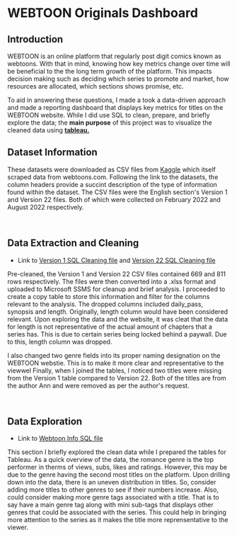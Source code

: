 # WEBTOON Originals Dashboard


## Introduction

WEBTOON is an online platform that regularly post digit comics known as webtoons. With that in mind, knowing how key metrics change over time will be beneficial
to the the long term growth of the platform. This impacts decision making such as deciding which series to promote and market, how resources are allocated, 
which sections shows promise, etc. 

To aid in answering these questions, I made a took a data-driven approach and made a reporting dashboard that displays key metrics for titles on the 
WEBTOON website. While I did  use SQL to clean, prepare, and briefly explore the data; the **main purpose** of this project was to visualize the
cleaned data using **[tableau.](https://public.tableau.com/app/profile/awestruck/viz/webt/WebtoonDashboard)**
<br />

## Dataset Information

These datasets were downloaded as CSV files from [Kaggle](https://www.kaggle.com/datasets/iridazzle/webtoon-originals-datasets) which itself scraped data from webtoons.com. Following the link to the datasets, the column headers provide a succint description of the type of information found within the dataset.
The CSV files were the English section's Version 1 and Version 22 files. Both of which were collected on February 2022 and August 2022 respectively.

<br />

## Data Extraction and Cleaning

- Link to [Version 1 SQL Cleaning file](https://github.com/awe-struck/Video_Game_Sales_2016/blob/main/Data_Cleaning/vg_sales_clean.sql) and [Version 22 SQL Cleaning file]()

Pre-cleaned, the Version 1 and Version 22 CSV files contained 669 and 811 rows respectively. The files were then converted into a .xlss format and uploaded to Microsoft SSMS for cleanup and brief analysis. I proceeded to create a copy table to store this information and filter for the columns relevant to the analysis. 
The dropped columns included daily_pass, synopsis and length. Originally, length column would have been considered relevant. Upon exploring the data and the website,  it was cleat that the data for
length is not representative of the actual amount of chapters that a series has. This is due to certain series being locked behind a paywall. Due to this, length
column was dropped.

I also changed two genre fields into its proper naming designation on  the WEBTOON webstie. This is to make it more clear and representative to the viewwel
Finally, when I joined the tables, I noticed two titles were missing from the Version 1 table compared to Version 22. Both of the titles are from the author Ann and 
were removed as per the author's request.

<br />

## Data Exploration

- Link to [Webtoon Info SQL file]( )

This section I briefly explored the clean data while I prepared the tables for Tableau. As a quick overview of the data, the romance genre is the top performer 
in therms of views, subs, likes and ratings. However, this may be due to the genre having the second most titles on the platform. Upon drilling down into the data,
there is an uneven distribution in titles. So, consider adding more titles to other genres to see if their numbers increase. Also, could consider making more
genre tags associated with a title. That is to say have a main genre tag along with mini sub-tags that displays other genres that could be associated with the series.
This could help in bringing more attention to the series as it makes the title more reprensentative to the viewer. 
